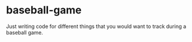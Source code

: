 # baseball-game
Just writing code for different things that you would want to track during a baseball game. 
